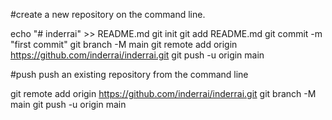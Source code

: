 #create a new repository on the command line.

echo "# inderrai" >> README.md
git init
git add README.md
git commit -m "first commit"
git branch -M main
git remote add origin https://github.com/inderrai/inderrai.git
git push -u origin main

#push push an existing repository from the command line

git remote add origin https://github.com/inderrai/inderrai.git
git branch -M main
git push -u origin main

